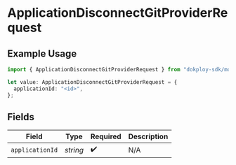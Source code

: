 # ApplicationDisconnectGitProviderRequest

## Example Usage

```typescript
import { ApplicationDisconnectGitProviderRequest } from "dokploy-sdk/models/operations";

let value: ApplicationDisconnectGitProviderRequest = {
  applicationId: "<id>",
};
```

## Fields

| Field              | Type               | Required           | Description        |
| ------------------ | ------------------ | ------------------ | ------------------ |
| `applicationId`    | *string*           | :heavy_check_mark: | N/A                |